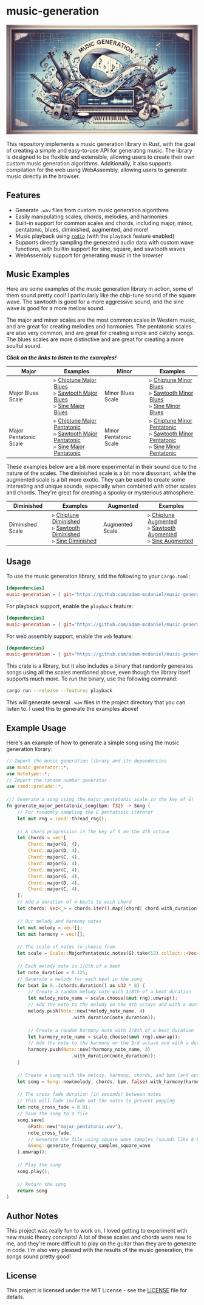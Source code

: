# music-generation

![Header Image](assets/header.png)

This repository implements a music generation library in Rust, with the goal of creating a simple and easy-to-use API for generating music. The library is designed to be flexible and extensible, allowing users to create their own custom music generation algorithms. Additionally, it also supports compilation for the web using WebAssembly, allowing users to generate music directly in the browser.

## Features

- Generate `.wav` files from custom music generation algorithms
- Easily manipulating scales, chords, melodies, and harmonies
- Built-in support for common scales and chords, including major, minor, pentatonic, blues, diminished, augmented, and more!
- Music playback using [`rodio`](https://crates.io/crates/rodio) (with the `playback` feature enabled)
- Supports directly sampling the generated audio data with custom wave functions, with builtin support for sine, square, and sawtooth waves
- WebAssembly support for generating music in the browser

## Music Examples

Here are some examples of the music generation library in action, some of them sound pretty cool! I particularly like the chip-tune sound of the square wave. The sawtooth is good for a more aggressive sound, and the sine wave is good for a more mellow sound.

The major and minor scales are the most common scales in Western music, and are great for creating melodies and harmonies. The pentatonic scales are also very common, and are great for creating simple and catchy songs. The blues scales are more distinctive and are great for creating a more soulful sound.

<!-- Put links on the names, not in a separate listen link -->
***Click on the links to listen to the examples!***
<!-- 
| Major | Examples | Minor | Examples |
|----------|----------|-------|----------|
| Major Blues Scale | ▹ [Chiptune Major Blues](examples/square_major_blues.wav)<br> ▹ [Sawtooth Major Blues](examples/sawtooth_major_blues.wav)<br> ▹ [Sine Major Blues](examples/sine_major_blues.wav) | Minor Blues Scale | ▹ [Chiptune Minor Blues](examples/square_minor_blues.wav)<br> ▹ [Sawtooth Minor Blues](examples/sawtooth_minor_blues.wav)<br> ▹ [Sine Minor Blues](examples/sine_minor_blues.wav) |
| Major Pentatonic Scale | ▹ [Chiptune Major Pentatonic](examples/square_major_pentatonic.wav)<br> ▹ [Sawtooth Major Pentatonic](examples/sawtooth_major_pentatonic.wav)<br> ▹ [Sine Major Pentatonic](examples/sine_major_pentatonic.wav) | Minor Pentatonic Scale | ▹ [Chiptune Minor Pentatonic](examples/square_minor_pentatonic.wav)<br> ▹ [Sawtooth Minor Pentatonic](examples/sawtooth_minor_pentatonic.wav)<br> ▹ [Sine Minor Pentatonic](examples/sine_minor_pentatonic.wav) | -->

<!-- Link to raw content instead -->
| Major | Examples | Minor | Examples |
|----------|----------|-------|----------|
| Major Blues Scale | ▹ [Chiptune Major Blues](https://raw.githubusercontent.com/adam-mcdaniel/music-generation/main/examples/square_major_blues.wav)<br> ▹ [Sawtooth Major Blues](https://raw.githubusercontent.com/adam-mcdaniel/music-generation/main/examples/sawtooth_major_blues.wav)<br> ▹ [Sine Major Blues](https://raw.githubusercontent.com/adam-mcdaniel/music-generation/main/examples/sine_major_blues.wav) | Minor Blues Scale | ▹ [Chiptune Minor Blues](https://raw.githubusercontent.com/adam-mcdaniel/music-generation/main/examples/square_minor_blues.wav)<br> ▹ [Sawtooth Minor Blues](https://raw.githubusercontent.com/adam-mcdaniel/music-generation/main/examples/sawtooth_minor_blues.wav)<br> ▹ [Sine Minor Blues](https://raw.githubusercontent.com/adam-mcdaniel/music-generation/main/examples/sine_minor_blues.wav) |
| Major Pentatonic Scale | ▹ [Chiptune Major Pentatonic](https://raw.githubusercontent.com/adam-mcdaniel/music-generation/main/examples/square_major_pentatonic.wav)<br> ▹ [Sawtooth Major Pentatonic](https://raw.githubusercontent.com/adam-mcdaniel/music-generation/main/examples/sawtooth_major_pentatonic.wav)<br> ▹ [Sine Major Pentatonic](https://raw.githubusercontent.com/adam-mcdaniel/music-generation/main/examples/sine_major_pentatonic.wav) | Minor Pentatonic Scale | ▹ [Chiptune Minor Pentatonic](https://raw.githubusercontent.com/adam-mcdaniel/music-generation/main/examples/square_minor_pentatonic.wav)<br> ▹ [Sawtooth Minor Pentatonic](https://raw.githubusercontent.com/adam-mcdaniel/music-generation/main/examples/sawtooth_minor_pentatonic.wav)<br> ▹ [Sine Minor Pentatonic](https://raw.githubusercontent.com/adam-mcdaniel/music-generation/main/examples/sine_minor_pentatonic.wav) |

These examples below are a bit more experimental in their sound due to the nature of the scales. The diminished scale is a bit more dissonant, while the augmented scale is a bit more exotic. They can be used to create some interesting and unique sounds, especially when combined with other scales and chords. They're great for creating a spooky or mysterious atmosphere.

| Diminished | Examples | Augmented | Examples |
|------------|----------|-----------|----------|
| Diminished Scale | ▹ [Chiptune Diminished](https://raw.githubusercontent.com/adam-mcdaniel/music-generation/main/examples/square_diminished.wav)<br> ▹ [Sawtooth Diminished](https://raw.githubusercontent.com/adam-mcdaniel/music-generation/main/examples/sawtooth_diminished.wav)<br> ▹ [Sine Diminished](https://raw.githubusercontent.com/adam-mcdaniel/music-generation/main/examples/sine_diminished.wav) | Augmented Scale | ▹ [Chiptune Augmented](https://raw.githubusercontent.com/adam-mcdaniel/music-generation/main/examples/square_augmented.wav)<br> ▹ [Sawtooth Augmented](https://raw.githubusercontent.com/adam-mcdaniel/music-generation/main/examples/sawtooth_augmented.wav)<br> ▹ [Sine Augmented](https://raw.githubusercontent.com/adam-mcdaniel/music-generation/main/examples/sine_augmented.wav) |

<!-- | Diminished | Examples | Augmented | Examples |
|------------|----------|-----------|----------|
| Diminished Scale | ▹ [Chiptune Diminished](examples/square_diminished.wav)<br> ▹ [Sawtooth Diminished](examples/sawtooth_diminished.wav)<br> ▹ [Sine Diminished](examples/sine_diminished.wav) | Augmented Scale | ▹ [Chiptune Augmented](examples/square_augmented.wav)<br> ▹ [Sawtooth Augmented](examples/sawtooth_augmented.wav)<br> ▹ [Sine Augmented](examples/sine_augmented.wav) | -->

<!-- | Diminished | Examples | Augmented | Examples |
|------------|----------|-----------|----------|
| Diminished Scale | ▹ Chiptune Diminished <br><audio src="examples/square_diminished.wav" controls></audio><br> ▹ Sawtooth Diminished <br><audio src="examples/sawtooth_diminished.wav" controls></audio><br> ▹ Sine Diminished <br><audio src="examples/sine_diminished.wav" controls></audio> | Augmented Scale | ▹ Chiptune Augmented <br><audio src="examples/square_augmented.wav" controls></audio><br> ▹ Sawtooth Augmented <br><audio src="examples/sawtooth_augmented.wav" controls></audio><br> ▹ Sine Augmented <br><audio src="examples/sine_augmented.wav" controls></audio> | -->


## Usage

To use the music generation library, add the following to your `Cargo.toml`:

```toml
[dependencies]
music-generation = { git="https://github.com/adam-mcdaniel/music-generation" }
```

For playback support, enable the `playback` feature:

```toml
[dependencies]
music-generation = { git="https://github.com/adam-mcdaniel/music-generation", features = ["playback"] }
```

For web assembly support, enable the `web` feature:

```toml
[dependencies]
music-generation = { git="https://github.com/adam-mcdaniel/music-generation", features = ["web"] }
```

This crate is a library, but it also includes a binary that randomly generates songs using all the scales mentioned above, even though the library itself supports much more. To run the binary, use the following command:

```bash
cargo run --release --features playback
```

This will generate several `.wav` files in the project directory that you can listen to. I used this to generate the examples above!

## Example Usage

Here's an example of how to generate a simple song using the music generation library:


```rust
// Import the music generation library and its dependencies
use music_generator::*;
use NoteType::*;
// Import the random number generator
use rand::prelude::*;

/// Generate a song using the major pentatonic scale in the key of G!
fn generate_major_pentatonic_song(bpm: f32) -> Song {
    // For randomly sampling the G pentatonic iterator
    let mut rng = rand::thread_rng();

    // A chord progression in the key of G on the 4th octave
    let chords = vec![
        Chord::major(G, 4),
        Chord::major(D, 4),
        Chord::major(C, 4),
        Chord::major(G, 4),
        Chord::major(C, 4),
        Chord::major(G, 4),
        Chord::major(D, 4),
        Chord::major(C, 4),
    ];
    // Add a duration of 4 beats to each chord
    let chords: Vec<_> = chords.iter().map(|chord| chord.with_duration(4.0)).collect();

    // Our melody and harmony notes
    let mut melody = vec![];
    let mut harmony = vec![];

    // The scale of notes to choose from
    let scale = Scale::MajorPentatonic.notes(G).take(12).collect::<Vec<_>>();

    // Each melody note is 1/8th of a beat
    let note_duration = 0.125;
    // Generate a melody for each beat in the song
    for beat in 0..(chords.duration() as u32 * 8) {
        // Create a random melody note with 1/8th of a beat duration
        let melody_note_name = scale.choose(&mut rng).unwrap();
        // Add the note to the melody on the 4th octave and with a duration
        melody.push(Note::new(*melody_note_name, 4)
                        .with_duration(note_duration));

        // Create a random harmony note with 1/8th of a beat duration
        let harmony_note_name = scale.choose(&mut rng).unwrap();
        // Add the note to the harmony on the 3rd octave and with a duration
        harmony.push(Note::new(*harmony_note_name, 3)
                        .with_duration(note_duration));
    }

    // Create a song with the melody, harmony, chords, and bpm (and opt out of looping the song)
    let song = Song::new(melody, chords, bpm, false).with_harmony(harmony);

    // The cross fade duration (in seconds) between notes
    // This will fade in/fade out the notes to prevent popping
    let note_cross_fade = 0.01;
    // Save the song to a file
    song.save(
        &Path::new("major_pentatonic.wav"),
        note_cross_fade,
        // Generate the file using square wave samples (sounds like 8-bit chiptune)
        &Song::generate_frequency_samples_square_wave
    ).unwrap();

    // Play the song
    song.play();
    
    // Return the song
    return song
}
```

## Author Notes

This project was really fun to work on, I loved getting to experiment with new music theory concepts! A lot of these scales and chords were new to me, and they're more difficult to play on the guitar than they are to generate in code. I'm also very pleased with the results of the music generation, the songs sound pretty good!

## License

This project is licensed under the MIT License - see the [LICENSE](LICENSE) file for details.
